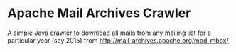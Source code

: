 # Apache Mail Archives Crawler
A simple Java crawler to download all mails from any mailing list for a particular year (say 2015) from http://mail-archives.apache.org/mod_mbox/
